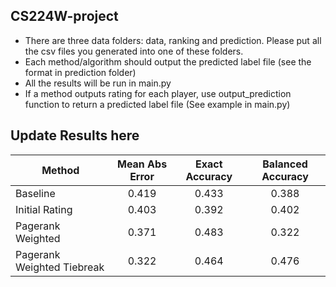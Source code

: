 ## CS224W-project

- There are three data folders: data, ranking and prediction. Please put all the csv files you generated into one of these folders.
- Each method/algorithm should output the predicted label file (see the format in prediction folder)
- All the results will be run in main.py
- If a method outputs rating for each player, use output_prediction function to return a predicted label file (See example in main.py)


## Update Results here
| Method         | Mean Abs Error | Exact Accuracy | Balanced Accuracy  |
| -------------  |:-------------: | :-----------:|:---------------:|
| Baseline       | 0.419  | 0.433      | 0.388 |
| Initial Rating | 0.403       |   0.392       | 0.402 |
| Pagerank Weighted  | 0.371       |   0.483       | 0.322 |
| Pagerank Weighted Tiebreak | 0.322       |   0.464      | 0.476 |


